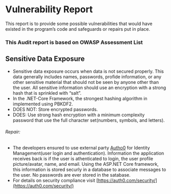 # Vulnerability Report

This report is to provide some possible vulnerabilities that would have existed in the program’s code and safeguards or repairs put in place.

### This Audit report is based on OWASP Assessment List


## Sensitive Data Exposure
- Sensitive data exposure occurs when data is not secured properly.  This data generally includes names, passwords, profide information, or any other sensitive material that should not be seen by anyone other than the user.  All sensitive information should use an encryption with a strong hash that is sprinkled with “salt”.
- In the .NET-Core Framework, the strongest hashing algorithm in implemented using PBKDF2.
- DOES NOT: Store encrypted passwords.
- DOES: Use strong hash encryption with a minimum complexity password that use the full character set(numbers, symbols, and letters).
###### Repair:  
- The developers ensured to use external party [Autho0](https://auth0.com/) for Identity Management(user login and authentication).  Information the application receives back is if the user is athenticated to login, the user profile picture/avatar, name, and email.  Using the ASP.NET Core framework, this information is stored securly in a database to associate messages to the user.  No passwords are ever stored in the satabase.
- For details on security compliance visit [https://auth0.com/security/](https://auth0.com/security/)



